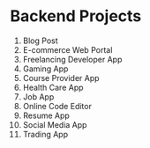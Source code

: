 # Backend Projects

1.  Blog Post
2.  E-commerce Web Portal
3.  Freelancing Developer App
4.  Gaming App
5.  Course Provider App
6.  Health Care App
7.  Job App
8.  Online Code Editor
9.  Resume App
10. Social Media App
11. Trading App
